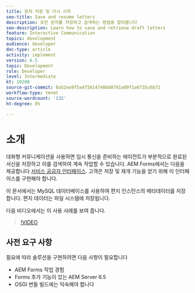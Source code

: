 ```yaml
---
title: 문자 저장 및 다시 시작
seo-title: Save and resume letters
description: 초안 문자를 저장하고 검색하는 방법을 알아봅니다
seo-description: Learn how to save and retrieve draft letters
feature: Interactive Communication
topics: development
audience: developer
doc-type: article
activity: implement
version: 6.5
topic: Development
role: Developer
level: Intermediate
kt: 10208
source-git-commit: 0a52ea9f5a475814740bb0701a09f1a6735c6b72
workflow-type: tm+mt
source-wordcount: '132'
ht-degree: 0%

---
```


# 소개

대화형 커뮤니케이션을 사용하면 임시 통신을 준비하는 에이전트가 부분적으로 완료된 서신을 저장하고 이를 검색하여 계속 작업할 수 있습니다. AEM Forms에서는 다음을 제공합니다 [서비스 공급자 인터페이스](https://developer.adobe.com/experience-manager/reference-materials/6-5/forms/javadocs/com/adobe/fd/ccm/ccr/ccrDocumentInstance/api/services/CCRDocumentInstanceService.html). 고객은 저장 및 재개 기능을 얻기 위해 이 인터페이스를 구현해야 합니다.

이 문서에서는 MySQL 데이터베이스를 사용하여 편지 인스턴스의 메타데이터를 저장합니다. 편지 데이터는 파일 시스템에 저장됩니다.

다음 비디오에서는 이 사용 사례를 보여 줍니다.

>[!VIDEO](https://video.tv.adobe.com/v/342129/quality=9)

## 사전 요구 사항

필요에 따라 솔루션을 구현하려면 다음 사항이 필요합니다

* AEM Forms 작업 경험
* Forms 추가 기능이 있는 AEM Server 6.5
* OSGI 번들 빌드에는 익숙해야 합니다
